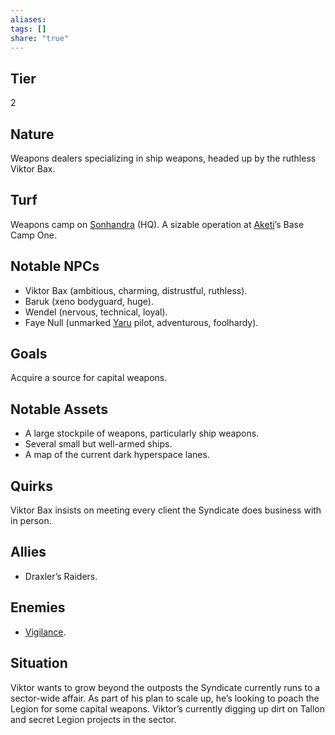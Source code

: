 ```yaml
---
aliases: 
tags: []
share: "true"
---
```

## Tier
2

## Nature
Weapons dealers specializing in ship weapons, headed up by the ruthless Viktor Bax.

## Turf
Weapons camp on [Sonhandra](../Atlas/Procyon/Holt/Sonhandra.md) (HQ). A sizable operation at [Aketi](../Atlas/Procyon/Brekk/Aketi.md)’s Base Camp One.

## Notable NPCs
- Viktor Bax (ambitious, charming, distrustful, ruthless).
- Baruk (xeno bodyguard, huge).
- Wendel (nervous, technical, loyal).
- Faye Null (unmarked [Yaru](./Yaru.md) pilot, adventurous, foolhardy).

## Goals
Acquire a source for capital weapons.

## Notable Assets
- A large stockpile of weapons, particularly ship weapons.
- Several small but well-armed ships.
- A map of the current dark hyperspace lanes.

## Quirks
Viktor Bax insists on meeting every client the Syndicate does business with in person.

## Allies
- Draxler’s Raiders.

## Enemies
- [Vigilance](./Vigilance.md).

## Situation
Viktor wants to grow beyond the outposts the Syndicate currently runs to a sector-wide affair. As part of his plan to scale up, he’s looking to poach the Legion for some capital weapons. Viktor’s currently digging up dirt on Tallon and secret Legion projects in the sector.
